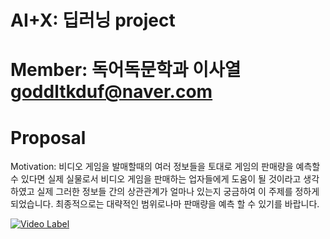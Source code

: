 # AI+X: 딥러닝 project

# Member: 독어독문학과 이사열 goddltkduf@naver.com

# Proposal
  
  Motivation: 비디오 게임을 발매할때의 여러 정보들을 토대로 게임의 판매량을 예측할 수 있다면
              실제 실물로서 비디오 게임을 판매하는 업자들에게 도움이 될 것이라고 생각하였고 
              실제 그러한 정보들 간의 상관관계가 얼마나 있는지 궁금하여 이 주제를 정하게 되었습니다.
              최종적으로는 대략적인 범위로나마 판매량을 예측 할 수 있기를 바랍니다.
              
[![Video Label](http://img.youtube.com/vi/uLR1RNqJ1Mw/0.jpg)]([https://youtu.be/uLR1RNqJ1Mw?t=0s](https://www.youtube.com/watch?v=UmfGFa5bNO0))
